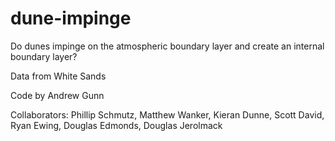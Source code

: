 # dune-impinge
Do dunes impinge on the atmospheric boundary layer and create an internal boundary layer?

Data from White Sands

Code by Andrew Gunn

Collaborators: Phillip Schmutz, Matthew Wanker, Kieran Dunne, Scott David, Ryan Ewing, Douglas Edmonds, Douglas Jerolmack
